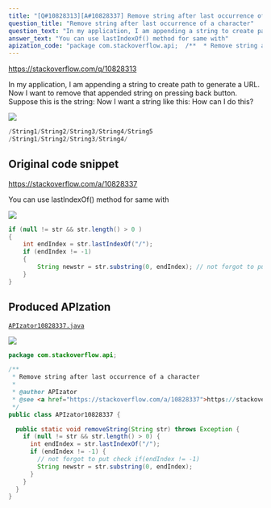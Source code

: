 ```yaml
---
title: "[Q#10828313][A#10828337] Remove string after last occurrence of a character"
question_title: "Remove string after last occurrence of a character"
question_text: "In my application, I am appending a string to create path to generate a URL. Now I want to remove that appended string on pressing back button. Suppose this is the string: Now I want a string like this: How can I do this?"
answer_text: "You can use lastIndexOf() method for same with"
apization_code: "package com.stackoverflow.api;  /**  * Remove string after last occurrence of a character  *  * @author APIzator  * @see <a href=\"https://stackoverflow.com/a/10828337\">https://stackoverflow.com/a/10828337</a>  */ public class APIzator10828337 {    public static void removeString(String str) throws Exception {     if (null != str && str.length() > 0) {       int endIndex = str.lastIndexOf(\"/\");       if (endIndex != -1) {         // not forgot to put check if(endIndex != -1)         String newstr = str.substring(0, endIndex);       }     }   } }"
---
```


https://stackoverflow.com/q/10828313

In my application, I am appending a string to create path to generate a URL. Now I want to remove that appended string on pressing back button.
Suppose this is the string:
Now I want a string like this:
How can I do this?


<div class="code-logo"><img src="/stackoverflow.png" /></div>

```java
/String1/String2/String3/String4/String5
/String1/String2/String3/String4/
```


## Original code snippet

https://stackoverflow.com/a/10828337

You can use lastIndexOf() method for same with

<div class="code-logo"><img src="/stackoverflow.png" /></div>

```java
if (null != str && str.length() > 0 )
{
    int endIndex = str.lastIndexOf("/");
    if (endIndex != -1)  
    {
        String newstr = str.substring(0, endIndex); // not forgot to put check if(endIndex != -1)
    }
}
```

## Produced APIzation

[`APIzator10828337.java`](https://github.com/pasqualesalza/apization-temp-data/raw/master/search/APIzator10828337.java)

<div class="code-logo"><img src="/apizator.png" /></div>

```java
package com.stackoverflow.api;

/**
 * Remove string after last occurrence of a character
 *
 * @author APIzator
 * @see <a href="https://stackoverflow.com/a/10828337">https://stackoverflow.com/a/10828337</a>
 */
public class APIzator10828337 {

  public static void removeString(String str) throws Exception {
    if (null != str && str.length() > 0) {
      int endIndex = str.lastIndexOf("/");
      if (endIndex != -1) {
        // not forgot to put check if(endIndex != -1)
        String newstr = str.substring(0, endIndex);
      }
    }
  }
}

```
